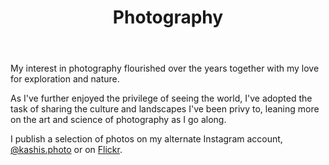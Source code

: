 ---
templateKey: photography-page
title: Photography
description: Some of the photos that I take
image: /img/photo-alternate-peaks.jpg
body: |
  My interest in photography flourished over the years together with my love for exploration and nature.

  As I've further enjoyed the privilege of seeing the world, I've adopted the task of sharing the culture and landscapes I've been privy to, leaning more on the art and science of photography as I go along.
  
  I publish a selection of photos on my alternate Instagram account, <a href="https://www.instagram.com/kashis.photo/" title="See my photos on Instagram" target="blank" rel="noopener">@kashis.photo</a> or on <a href="https://www.flickr.com/people/kashisau/" title="See my photos on Flickr" target="blank" rel="noopener">Flickr</a>.
ctaPrimary:
  btnText: "@kashis.photo on Instagram"
  url: https://www.instagram.com/kashis.photo/
  title: See my photos on Instagram
ctaSecondary:
  btnText: "See my photos on Flickr"
  url: https://www.flickr.com/people/kashisau/
  title: See my photos on Flickr
photos:
  - babel:
    title: Tower of Babel
    blurb: A wheeled chariot built for the yearly harvest festival in Kathmandu Valley.
    image: /img/photo-tower-of-babel.jpg
  - himalayas:
    title: Alternate Peaks
    blurb: The imposing peaks behind the mountain town of Kyangjin Gumba in Nepalese Himalayas.
    image: /img/photo-alternate-peaks.jpg
  - temple:
    title: Modality
    blurb: A lady sweeps leaves from the pond water as patrons queue to pay their respects.
    image: /img/photo-modality.jpg
  - sunset:
    title: Sunset on the Arno
    blurb: A Tuscan sunset captured on the Arno river in Florence in the summertime.
    image: /img/photo-sunset-on-the-arno.jpg
  - tram:
    title: Mountain Tram
    blurb: A mountside tram traverses in front of the Swiss alps in Lauterbraunnen.
    image: /img/photo-mountain-tram.jpg
---